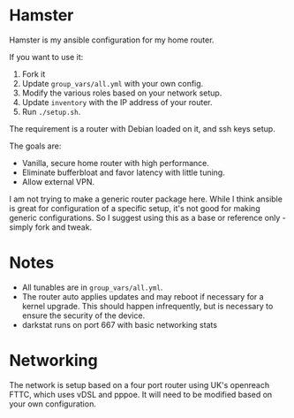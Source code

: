# Hamster

Hamster is my ansible configuration for my home router.

If you want to use it:
1. Fork it
2. Update `group_vars/all.yml` with your own config.
3. Modify the various roles based on your network setup.
4. Update `inventory` with the IP address of your router.
5. Run `./setup.sh`.

The requirement is a router with Debian loaded on it, and ssh keys setup.

The goals are:
* Vanilla, secure home router with high performance.
* Eliminate bufferbloat and favor latency with little tuning.
* Allow external VPN.

I am not trying to make a generic router package here. While I think ansible is great for configuration of a specific
setup, it's not good for making generic configurations. So I suggest using this as a base or reference only -
simply fork and tweak.

# Notes

* All tunables are in `group_vars/all.yml`.
* The router auto applies updates and may reboot if necessary for a kernel upgrade. This should happen
infrequently, but is necessary to ensure the security of the device.
* darkstat runs on port 667 with basic networking stats

# Networking

The network is setup based on a four port router using UK's openreach FTTC, which uses vDSL and pppoe. It will
need to be modified based on your own configuration.
